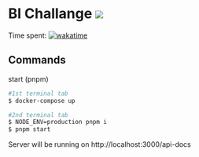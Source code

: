 # BI Challange <img src="https://wakatime.com/badge/github/jsupa/BI-Assignment.svg">

Time spent: [![wakatime](https://wakatime.com/badge/github/jsupa/BI-Assignment.svg)](https://wakatime.com/@jsupa/projects/xumhvsokmf?start=2023-12-07&end=2023-12-07)

## Commands
start (pnpm)
```sh
#1st terminal tab
$ docker-compose up
```
```sh
#2nd terminal tab
$ NODE_ENV=production pnpm i
$ pnpm start
```

Server will be running on http://localhost:3000/api-docs